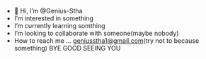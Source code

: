- 👋 Hi, I’m @Genius-Stha
- I’m interested in something
- I’m currently learning somthing
- I’m looking to collaborate with someone(maybe nobody)
- How to reach me ... geniusstha1@gmail.com(try not to because something)
BYE GOOD SEEING YOU
<!---
Genius-Stha/Genius-Stha is a ✨ special ✨ repository because its `README.md` (this file) appears on your GitHub profile.
You can click the Preview link to take a look at your changes.
--->
